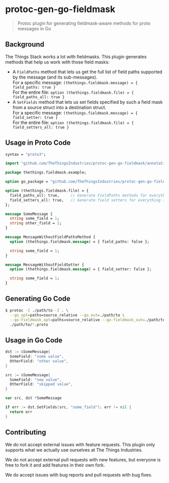 # protoc-gen-go-fieldmask

> Protoc plugin for generating fieldmask-aware methods for proto messages in Go

## Background

The Things Stack works a lot with fieldmasks. This plugin generates methods that help us work with those field masks:

- A `FieldPaths` method that lets us get the full list of field paths supported by the message (and its sub-messages).  
    For a specific message: `(thethings.fieldmask.message) = { field_paths: true }`  
    For the entire file: `option (thethings.fieldmask.file) = { field_paths_all: true }`
- A `SetFields` method that lets us set fields specified by such a field mask from a source struct into a destination struct.  
    For a specific message: `(thethings.fieldmask.message) = { field_setter: true }`  
    For the entire file: `option (thethings.fieldmask.file) = { field_setters_all: true }`

## Usage in Proto Code

```proto
syntax = "proto3";

import "github.com/TheThingsIndustries/protoc-gen-go-fieldmask/annotations.proto";

package thethings.fieldmask.example;

option go_package = "github.com/TheThingsIndustries/protoc-gen-go-fieldmask/example";

option (thethings.fieldmask.file) = {
  field_paths_all: true,     // Generate FieldPaths methods for everything in the file.
  field_setters_all: true,   // Generate field setters for everything in the file.
};

message SomeMessage {
  string some_field = 1;
  string other_field = 2;
}

message MessageWithoutFieldPathsMethod {
  option (thethings.fieldmask.message) = { field_paths: false };

  string some_field = 1;
}

message MessageWithoutFieldSetter {
  option (thethings.fieldmask.message) = { field_setter: false };

  string some_field = 1;
}
```

## Generating Go Code

```bash
$ protoc -I ./path/to -I . \
  --go_opt=paths=source_relative --go_out=./path/to \
  --go-fieldmask_opt=paths=source_relative --go-fieldmask_out=./path/to \
  ./path/to/*.proto
```

## Usage in Go Code

```go
dst := &SomeMessage{
  SomeField: "some value",
  OtherField: "other value",
}

src := &SomeMessage{
  SomeField: "new value",
  OtherField: "skipped value",
}

var src, dst *SomeMessage

if err := dst.SetFields(src, "some_field"); err != nil {
  return err
}
```

## Contributing

We do not accept external issues with feature requests. This plugin only supports what we actually use ourselves at The Things Industries.

We do not accept external pull requests with new features, but everyone is free to fork it and add features in their own fork.

We do accept issues with bug reports and pull requests with bug fixes.
